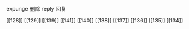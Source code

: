 




expunge 删除
reply 回复

[[128]]
[[129]]
[[139]]
[[141]]
[[140]]
[[138]]
[[137]]
[[136]]
[[135]]
[[134]]